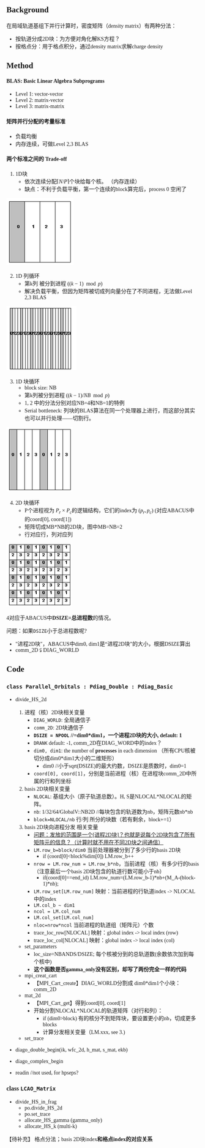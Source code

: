 <font face="Comic Sans MS">

## Background
在局域轨道基组下并行计算时，密度矩阵（density matrix）有两种分法：
- 按轨道分成2D块：为方便对角化解KS方程？
- 按格点分：用于格点积分，通过density matrix求解charge density

## Method
#### BLAS: Basic Linear Algebra Subprograms
- Level 1: vector-vector
- Level 2: matrix-vector
- Level 3: matrix-matrix

#### 矩阵并行分配的考量标准
- 负载均衡
- 内存连续，可做Level 2,3 BLAS

#### 两个标准之间的 Trade-off

1. 1D块
    - 依次连续分配$\lceil N/P\rceil$个块给每个核。
（内存连续）
    - 缺点：不利于负载平衡，第一个连续的block算完后，process 0 空闲了

![pic1](./pic/2D1.png#pic_center "1D-block")

2. 1D 列循环
    - 第k列 被分到进程 $((k-1) \mod p)$
    - 解决负载平衡，但因为矩阵被切成列向量分在了不同进程，无法做Level 2,3 BLAS


![pic2](./pic/2D2.png#pic_center "1D-col-cyclic")

3. 1D 块循环
    - block size: NB
    - 第k列被分到进程 $((k-1)/NB \mod p)$
    - 1, 2 中的分法分别对应NB=4和NB=1的特例
    - Serial bottleneck: 列块的BLAS算法在同一个处理器上进行，而这部分其实也可以并行处理——切割行。

![pic3](./pic/2D3.png "1D-block-cyclic")

4. 2D 块循环
    - P个进程视为 $P_r\times P_c$的逻辑结构，它们的index为 $(p_r, p_c)$ (对应ABACUS中的coord[0], coord[1])
    - 矩阵切成MB*NB的2D块，图中MB=NB=2
    - 行对应行，列对应列
    
![pic4](./pic/2D4.png  "2D-block-cyclic")

4对应于ABACUS中**DSIZE=总进程数**的情况。

问题：如果`DSIZE`小于总进程数呢?
- "进程2D块"，ABACUS中dim0, dim1是“进程2D块”的大小，根据DSIZE算出
- comm_2D $\subsetneqq$ DIAG_WORLD

## Code
### `class Parallel_Orbitals : Pdiag_Double : Pdiag_Basic`
- divide_HS_2d
    1. 进程（核）2D块相关变量
        - `DIAG_WORLD`: 全局通信子
        - `comm_2D`: 2D块通信子
        - **`DSIZE = NPOOL` //=dim0*dim1，一个进程2D块的大小, default: 1**
        - `DRANK`  default: -1, comm_2D在DIAG_WORD中的index？
        - `dim0, dim1`: the number of **processes** in each dimension   （所有CPU核被切分成dim0*dim1大小的二维矩形）
            - dim0 //小于sqrt(DSIZE)的最大约数，DSIZE是质数时，dim0=1
        - `coord[0], coord[1]`，分别是当前进程（核）在进程块comm_2D中所属的行和列坐标
    2. basis 2D块相关变量
        - `NLOCAL`: 基组大小（原子轨道总数）。H, S是NLOCAL*NLOCAL的矩阵。
        - `nb`: 1/32/64/GlobalV::NB2D   //每块包含的轨道数为nb，矩阵元数nb*nb
        - `block=NLOCAL/nb`   行/列 所分的块数（若有剩余，block+=1）
    3. basis 2D块向进程分发 相关变量
        - <u>问题：发放的范围是一个[进程2D块]？也就是说每个2D块包含了所有矩阵元的信息？（计算时就不用在不同2D块之间通信）</u>
        - `LM.row_b=block/dim0`		当前处理器被分到了多少行的basis 2D块
            - if (coord[0]<block%dim[0])  LM.row_b++
        - `nrow = LM.row_num = LM.row_b*nb`，当前进程（核）有多少行的basis（注意最后一个basis 2D块包含的轨道行数可能小于nb）
            - if(coord[0]==end_id) LM.row_num=(LM.row_b-1)*nb+(M_A-(block-1)*nb);
        - `LM.row_set[LM.row_num]` 映射：当前进程的行轨道index -> NLOCAL中的index
        - `LM.col_b ~ dim1`
        - `ncol = LM.col_num`
        - `LM.col_set[LM.col_num]`
        - `nloc=nrow*ncol`	当前进程的轨道组（矩阵元）个数
        - trace_loc_row[NLOCAL] 映射：global index -> local index (row)
        - trace_loc_col[NLOCAL] 映射：global index -> local index (col)
    - set_parameters
        - loc_size=NBANDS/DSIZE;	每个核被分到的总轨道数(余数依次加到每个核中)
        - **这个函数是否gamma_only没有区别，却写了两份完全一样的代码**
    - mpi_creat_cart
        - 【MPI_Cart_create】DIAG_WORLD分割成 dim0*dim1个小块：comm_2D
    - mat_2d
        - 【MPI_Cart_get】得到coord[0], coord[1]
        - 开始分割NLOCAL*NLOCAL的轨道矩阵（对行和列）：
            - if (dim0>block)	有的核分不到矩阵块，要设置更小的nb，切成更多blocks
            - 计算分发相关变量（LM.xxx, see 3.)
    - set_trace
     <!-- cart2blacs(comm_2D, dim0, dim1, NLOCAL, nb, nrow, desc, mpi_comm_rows, mpi_comm_cols)
        - descinit_(desc, &N, &N, &nblk, &nblk, &ISRC, &ISRC, &my_blacs_ctxt, &lld, &info);
            - N = NLOCAL，元素总数
            - nblk = nb，块总数
            - ISRC = 0，矩阵第一行/列所在进程号？
            - lld: local leading dimension -->

- diago_double_begin(ik, wfc_2d, h_mat, s_mat, ekb)
- diago_complex_begin
- readin    //not used, for hpseps?



### class `LCAO_Matrix`
- divide_HS_in_frag
    - po.divide_HS_2d
    - po.set_trace
    - allocate_HS_gamma (gamma_only)
    - allocate_HS_k (multi-k)

【待补充】
格点分法；basis 2D块index**和格点index的对应关系**
